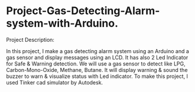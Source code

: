 # Project-Gas-Detecting-Alarm-system-with-Arduino.


Project Description: 

In this project, I make a gas detecting alarm system using an Arduino and a gas sensor and display messages using an LCD. It has also 2 Led Indicator for Safe &amp; Warning detection. We will use a gas sensor to detect like LPG, Carbon-Mono-Oxide, Methane, Butane. It will display warning &amp; sound the buzzer to warn &amp; visualize status with Led indicator. To make this project, I used Tinker cad simulator by Autodesk. 
